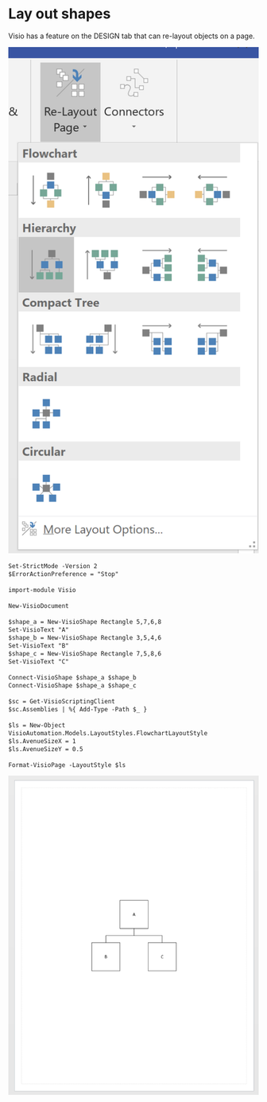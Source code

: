 # Lay out shapes

Visio has a feature on the DESIGN tab that can re-layout objects on a page.

![](../.gitbook/assets/snap00010.png)

```text
Set-StrictMode -Version 2
$ErrorActionPreference = "Stop"

import-module Visio

New-VisioDocument

$shape_a = New-VisioShape Rectangle 5,7,6,8
Set-VisioText "A"
$shape_b = New-VisioShape Rectangle 3,5,4,6
Set-VisioText "B"
$shape_c = New-VisioShape Rectangle 7,5,8,6
Set-VisioText "C"

Connect-VisioShape $shape_a $shape_b
Connect-VisioShape $shape_a $shape_c

$sc = Get-VisioScriptingClient
$sc.Assemblies | %{ Add-Type -Path $_ }

$ls = New-Object VisioAutomation.Models.LayoutStyles.FlowchartLayoutStyle
$ls.AvenueSizeX = 1
$ls.AvenueSizeY = 0.5

Format-VisioPage -LayoutStyle $ls
```

![](../.gitbook/assets/snap00012.png)

